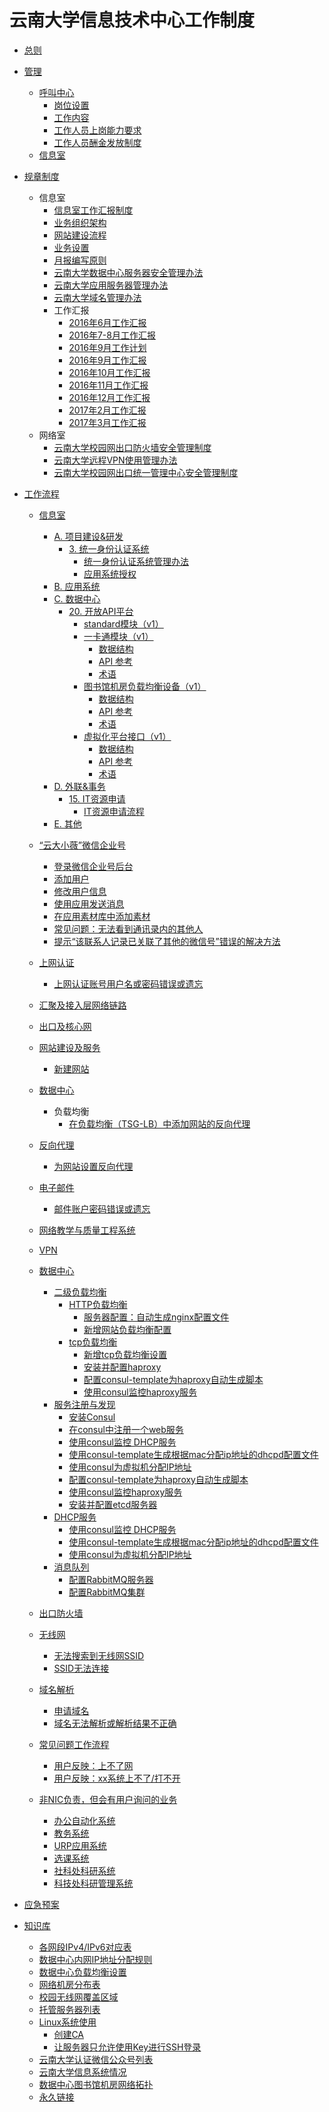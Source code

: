 # 云南大学信息技术中心工作制度

- [总则](zongze.md)

- [管理](hr/README.md)
	- [呼叫中心]()
		- [岗位设置](hr/callcenter/gangweishezhi.md)
		- [工作内容](hr/callcenter/gong-zuo-nei-rong.md)
		- [工作人员上岗能力要求](hr/callcenter/nengliyaoqiu.md)
		- [工作人员酬金发放制度](hr/callcenter/chou-jin.md)
	- [信息室]()
- [规章制度](gzzd/README.md)
	- 信息室
		- [信息室工作汇报制度](gzzd/xxs-huibao.md)
		- [业务组织架构](gzzd/yewu-zuzhi-jiagou.md)
		- [网站建设流程](gzzd/wangzhan-jianshe-liucheng.md)
		- [业务设置](gzzd/xxs/yewu-shezhi.md)
		- [月报编写原则](gzzd/xxs/yuebao-bianxie-yuanze.md)
		- [云南大学数据中心服务器安全管理办法](gzzd/xxs/fuwuqi-anquan-banfa.md)
		- [云南大学应用服务器管理办法](gzzd/xxs/fuwuqi-guanli-zhidu.md)
		- [云南大学域名管理办法](gzzd/xxs/domain-zhidu.md)
		- 工作汇报
			- [2016年6月工作汇报](gzzd/xxs/gzhb/yuebao-201606.md)
			- [2016年7-8月工作汇报](gzzd/xxs/gzhb/yuebao-201607-08.md)
			- [2016年9月工作计划](gzzd/xxs/gzhb/gongzuo-jihua-201609.md)
			- [2016年9月工作汇报](gzzd/xxs/gzhb/yuebao-201609.md)
			- [2016年10月工作汇报](gzzd/xxs/gzhb/yuebao-201610.md)
			- [2016年11月工作汇报](gzzd/xxs/gzhb/yuebao-201611.md)
			- [2016年12月工作汇报](gzzd/xxs/gzhb/yuebao-201612.md)
			- [2017年2月工作汇报](gzzd/xxs/gzhb/yuebao-201702.md)
			- [2017年3月工作汇报](gzzd/xxs/gzhb/yuebao-201703.md)
	- 网络室
		- [云南大学校园网出口防火墙安全管理制度](gzzd/wls/chukou-fhq-zhidu.md)
		- [云南大学远程VPN使用管理办法](gzzd/wls/vpn-zhidu.md)
		- [云南大学校园网出口统一管理中心安全管理制度](gzzd/wls/umc-zhidu.md)
- [工作流程](gzlc/README.md)
	- [信息室]()
		- [A. 项目建设&研发]()
			- [3. 统一身份认证系统]()
				- [统一身份认证系统管理办法](gzlc/xxs/a3/imp-guanli-banfa.md)
				- [应用系统授权](gzlc/xxs/a3/yingyong-shouquan.md)
		- [B. 应用系统]()
		- [C. 数据中心]()
			- [20. 开放API平台](gzlc/xxs/c20/README.md)
				- [standard模块（v1）](gzlc/xxs/c20/standard-v1.md)
				- [一卡通模块（v1）](gzlc/xxs/c20/ecard-v1/README.md)
					- [数据结构](gzlc/xxs/c20/ecard-v1/objects.md)
					- [API 参考](gzlc/xxs/c20/ecard-v1/api.md)
					- [术语](gzlc/xxs/c20/ecard-v1/terms.md)
				- [图书馆机房负载均衡设备（v1）](gzlc/xxs/c20/tsg-lb-v1/README.md)
					- [数据结构](gzlc/xxs/c20/tsg-lb-v1/objects.md)
					- [API 参考](gzlc/xxs/c20/tsg-lb-v1/api.md)
					- [术语](gzlc/xxs/c20/tsg-lb-v1/terms.md)
				- [虚拟化平台接口（v1）](gzlc/xxs/c20/fc-v1/README.md)
					- [数据结构](gzlc/xxs/c20/fc-v1/objects.md)
					- [API 参考](gzlc/xxs/c20/fc-v1/api.md)
					- [术语](gzlc/xxs/c20/fc-v1/terms.md)
		- [D. 外联&事务]()
			- [15. IT资源申请]()
				- [IT资源申请流程](gzlc/xxs/d15/it-resource-application.md)
		- [E. 其他]()
	- [“云大小薇”微信企业号](gzlc/xiaowei/README.md)
		- [登录微信企业号后台](gzlc/xiaowei/login.md)
		- [添加用户](gzlc/xiaowei/add-user.md)
		- [修改用户信息](gzlc/xiaowei/modify-user-info.md)
		- [使用应用发送消息](gzlc/xiaowei/send-message.md)
		- [在应用素材库中添加素材](gzlc/xiaowei/add-message.md)
		- [常见问题：无法看到通讯录内的其他人](gzlc/xiaowei/wufa-kandao-tongxunlu-qitaren.md)
		- [提示“该联系人记录已关联了其他的微信号”错误的解决方法](gzlc/xiaowei/yi-guan-lian-qi-ta-wei-xin-hao.md)
	- [上网认证](gzlc/shang-wang-ren-zheng/README.md)
		- [上网认证账号用户名或密码错误或遗忘](gzlc/shang-wang-ren-zheng/mima-chongzhi.md)
	- [汇聚及接入层网络链路]()
	- [出口及核心网]()
	- [网站建设及服务]()
		- [新建网站]()
	- [数据中心](gzlc/dc/README.md)
		- 负载均衡
			- [在负载均衡（TSG-LB）中添加网站的反向代理](gzlc/dc/lb/add-site-to-lb.md)
	- [反向代理](gzlc/reverse-proxy/README.md)
		- [为网站设置反向代理](gzlc/reverse-proxy/create-conf.md)
		
	- [电子邮件]()
		- [邮件账户密码错误或遗忘]()
	- [网络教学与质量工程系统]()
	- [VPN]()
	- [数据中心](gzlc/dc/README.md)
		+ [二级负载均衡](gzlc/dc/second-lb/README.md)
			* [HTTP负载均衡](gzlc/dc/second-lb/http/README.md)
				- [服务器配置：自动生成nginx配置文件](gzlc/dc/second-lb/http/server-setup-generate-conf.md)
				- [新增网站负载均衡配置](gzlc/dc/second-lb/http/add-website.md)
			* [tcp负载均衡](gzlc/dc/second-lb/tcp/README.md)
				- [新增tcp负载均衡设置](gzlc/dc/second-lb/tcp/add-tcp-lb.md)
				- [安装并配置haproxy](gzlc/dc/second-lb/tcp/setup-haproxy.md)
				- [配置consul-template为haproxy自动生成脚本](gzlc/dc/service-register/setting-for-generating-haproxy-config.md)
				- [使用consul监控haproxy服务](gzlc/dc/service-register/setting-for-checking-haproxy.md)
		+ [服务注册与发现](gzlc/dc/service-register/README.md)
			* [安装Consul](gzlc/dc/service-register/setup-consul.md)
			* [在consul中注册一个web服务](gzlc/dc/service-register/register-web-service-in-consul.md)
			* [使用consul监控 DHCP服务](gzlc/dc/service-register/setting-for-checking-dhcpd.md)
			* [使用consul-template生成根据mac分配ip地址的dhcpd配置文件](gzlc/dc/service-register/setting-for-generating-dhcpd-conf.md)
			* [使用consul为虚拟机分配IP地址](gzlc/dc/service-register/register-dhcp-host.md)
			* [配置consul-template为haproxy自动生成脚本](gzlc/dc/service-register/setting-for-generating-haproxy-config.md)
			* [使用consul监控haproxy服务](gzlc/dc/service-register/setting-for-checking-haproxy.md)
			* [安装并配置etcd服务器](setup-etcd-server.md)
		+ [DHCP服务](gzlc/dc/dhcp/README.md)
			* [使用consul监控 DHCP服务](gzlc/dc/service-register/setting-for-checking-dhcpd.md)
			* [使用consul-template生成根据mac分配ip地址的dhcpd配置文件](gzlc/dc/service-register/setting-for-generating-dhcpd-conf.md)
			* [使用consul为虚拟机分配IP地址](gzlc/dc/service-register/register-dhcp-host.md)
		+ [消息队列](gzlc/dc/mq/README.md)
			* [配置RabbitMQ服务器](gzlc/dc/mq/setup-rabbitmq-server.md)
			* [配置RabbitMQ集群](gzlc/dc/mq/setup-rabbitmq-cluster.md)
	- [出口防火墙]()
	- [无线网]()
		- [无法搜索到无线网SSID]()
		- [SSID无法连接]()
	- [域名解析]()
		- [申请域名]()
		- [域名无法解析或解析结果不正确]()
	- [常见问题工作流程](gzlc/faq/README.md)
		- [用户反映：上不了网](gzlc/faq/shang-bu-liao-wang.md)
		- [用户反映：xx系统上不了/打不开]()
	- [非NIC负责，但会有用户询问的业务]()
		- [办公自动化系统]()
		- [教务系统]()
		- [URP应用系统]()
		- [选课系统]()
		- [社科处科研系统]()
		- [科技处科研管理系统]()

- [应急预案]()
- [知识库](kb/README.md)
	- [各网段IPv4/IPv6对应表](kb/ipv4-v6.md)
	- [数据中心内网IP地址分配规则](kb/dc-private-ip.md)
	- [数据中心负载均衡设置](kb/dc-lb-setting.md)
	- [网络机房分布表]()
	- [校园无线网覆盖区域]()
	- [托管服务器列表]()
	- [Linux系统使用](kb/linux/README.md)
		+ [创建CA](kb/linux/create-ca.md)
		+ [让服务器只允许使用Key进行SSH登录](kb/linux/server-ssh-by-key.md)
	- [云南大学认证微信公众号列表](kb/ynu-mp.md)
	- [云南大学信息系统情况](kb/xinxi-xitong.md)
	- [数据中心图书馆机房网络拓扑](kb/tsg-wangluo-tuopu.md)
	- [永久链接](kb/permalinks.md)

